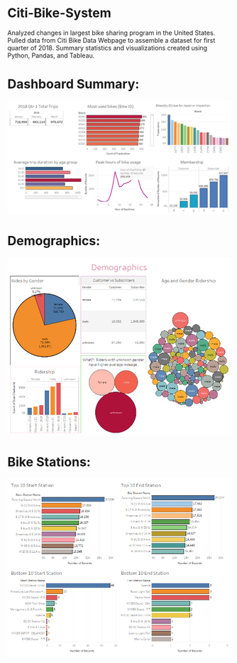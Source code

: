 # Citi-Bike-System
Analyzed changes in largest bike sharing program in the United States. 
Pulled data from Citi Bike Data Webpage to assemble a dataset for first quarter of 2018.
Summary statistics and visualizations created using Python, Pandas, and Tableau. 

# Dashboard Summary:
![Citibike-Summary.png](Citibike-Summary.png)

# Demographics:
![Gender-Riders.png](Gender-Riders.png)

# Bike Stations:
![Popular-Bottom-Stations.png](Popular-Bottom-Stations.png)
